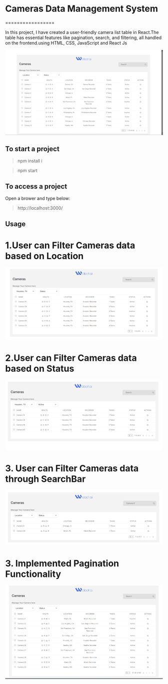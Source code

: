 # Cameras Data Management System

=================

In this project, I have created a user-friendly camera list table in React.The table has essential
features like pagination, search, and filtering, all handled on the frontend.using HTML, CSS, JavaScript and React Js

![](https://github.com/Nikitadhonnar16/camera-list/blob/main/imgs/Cameras_list.png)

## To start a project

> npm install i

> npm start

## To access a project

Open a brower and type below:

> http://localhost:3000/

## Usage

# 1.User can Filter Cameras data based on Location

![](https://github.com/Nikitadhonnar16/camera-list/blob/main/imgs/Location_Filter.png)

# 2.User can Filter Cameras data based on Status

![](https://github.com/Nikitadhonnar16/camera-list/blob/main/imgs/Status_Filter.png)

# 3. User can Filter Cameras data through SearchBar

![](https://github.com/Nikitadhonnar16/camera-list/blob/main/imgs/Search_Filter.png)

# 3. Implemented Pagination Functionality

![](https://github.com/Nikitadhonnar16/camera-list/blob/main/imgs/Pagination.png)

